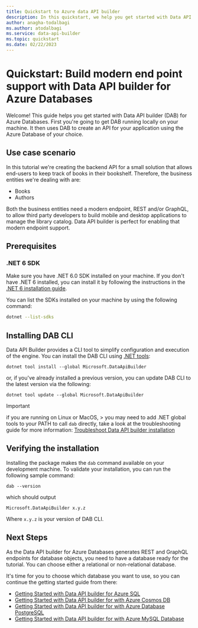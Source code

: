 ```yaml
---
title: Quickstart to Azure data API builder
description: In this quickstart, we help you get started with Data API builder (DAB) for Azure Databases
author: anagha-todalbagi
ms.author: atodalbagi
ms.service: data-api-builder
ms.topic: quickstart
ms.date: 02/22/2023
---
```


# Quickstart: Build modern end point support with Data API builder for Azure Databases

Welcome! This guide helps you get started with Data API builder (DAB) for Azure Databases. First you're going to get DAB running locally on your machine. It then uses DAB to create an API for your application using the Azure Database of your choice.

## Use case scenario

In this tutorial we're creating the backend API for a small solution that allows end-users to keep track of books in their bookshelf. Therefore, the business entities we're dealing with are:

- Books
- Authors

Both the business entities need a modern endpoint, REST and/or GraphQL, to allow third party developers to build mobile and desktop applications to manage the library catalog. Data API builder is perfect for enabling that modern endpoint support.

## Prerequisites

### .NET 6 SDK

Make sure you have .NET 6.0 SDK installed on your machine. If you don't have .NET 6 installed, you can install it by following the instructions in the [.NET 6 installation guide](/dotnet/core/install/).

You can list the SDKs installed on your machine by using the following command:

```bash
dotnet --list-sdks
```

## Installing DAB CLI

Data API Builder provides a CLI tool to simplify configuration and execution of the engine. You can install the DAB CLI using [.NET tools](/dotnet/core/tools/global-tools):

```shell
dotnet tool install --global Microsoft.DataApiBuilder 
```

or, if you've already installed a previous version, you can update DAB CLI to the latest version via the following:

```shell
dotnet tool update --global Microsoft.DataApiBuilder
```

> [!IMPORTANT]
> if you are running on Linux or MacOS, > you may need to add .NET global tools to your PATH to call `dab` directly, take a look at the troubleshooting guide for more information: [Troubleshoot Data API builder installation](../troubleshooting-installation.md)

## Verifying the installation

Installing the package makes the `dab` command available on your development machine. To validate your installation, you can run the following sample command:

```shell
dab --version
```

which should output

```shell
Microsoft.DataApiBuilder x.y.z
```

Where `x.y.z` is your version of DAB CLI.

## Next Steps

As the Data API builder for Azure Databases generates REST and GraphQL endpoints for database objects, you need to have a database ready for the tutorial. You can choose either a relational or non-relational database.

It's time for you to choose which database you want to use, so you can continue the getting started guide from there:

- [Getting Started with Data API builder for Azure SQL](./getting-started-azure-sql.md)
- [Getting Started with Data API builder for with Azure Cosmos DB](./getting-started-azure-cosmos-db.md)
- [Getting Started with Data API builder for with Azure Database PostgreSQL](./getting-started-azure-postgresql.md)
- [Getting Started with Data API builder for with Azure MySQL Database](./getting-started-azure-mysql-db.md)
